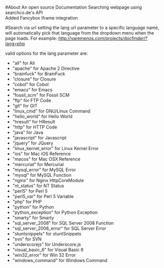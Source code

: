 #About
An open source Documentation Searching webpage using searchco.de's API
<br>Added Fancybox iframe integration

#Search via url
setting the lang url parameter to a specific language name, will automatically pick that language from the dropdown menu when the page loads. For example: http://varemenos.com/projects/docfinder/?lang=php

valid options for the lang parameter are:
<ul>
	<li>"all" for All</li>
	<li>"apache" for Apache 2 Directive</li>
	<li>"brainfuck" for BrainFuck</li>
	<li>"closure" for Closure</li>
	<li>"cobol" for Cobol</li>
	<li>"emacs" for Emacs</li>
	<li>"fossil_scm" for Fossil SCM</li>
	<li>"ftp" for FTP Code</li>
	<li>"git" for GIT</li>
	<li>"linux_cmd" for GNU/Linux Command</li>
	<li>"hello_world" for Hello World</li>
	<li>"hresult" for HResult</li>
	<li>"http" for HTTP Code</li>
	<li>"java" for Java</li>
	<li>"javascript" for Javascript</li>
	<li>"jquery" for JQuery</li>
	<li>"linux_kernel_error" for Linux Kernel Error</li>
	<li>"ios" for Mac iOS Reference</li>
	<li>"macos" for Mac OSX Reference</li>
	<li>"mercurial" for Mercurial</li>
	<li>"mysql_error" for MySQL Error</li>
	<li>"mysql" for MySQL Function</li>
	<li>"nginx" for Nginx HttpCoreModule</li>
	<li>"nt_status" for NT Status</li>
	<li>"perl5" for Perl 5</li>
	<li>"perl5_var" for Perl 5 Variable</li>
	<li>"php" for PHP</li>
	<li>"python" for Python</li>
	<li>"python_exception" for Python Exception</li>
	<li>"smarty" for Smarty</li>
	<li>"sql_server_2008" for SQL Server 2008 Function</li>
	<li>"sql_server_2008_error" for SQL Server Error</li>
	<li>"stuntsnippets" for stuntSnippets</li>
	<li>"svn" for SVN</li>
	<li>"underscorejs" for Underscore.js</li>
	<li>"visual_basic_6" for Visual Basic 6</li>
	<li>"win32_error" for Win 32 Error</li>
	<li>"windows_command" for Windows Command</li>
</ul>